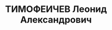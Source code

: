 ---
title: ТИМОФЕИЧЕВ Леонид Александрович
description: 'Род. в 1897, Ярославская обл., Ярославский р-н, г. Ярославль. Проживал:
  Ярославская обл., Угличский р-н, г. Углич. Угличского горсовета, Зав. коммунальным
  отделом

  Арестован 04.06.1937. Обв. по ст. 58-8, 58-11. Приговор: 31.12.1937 – 10 л. л/с.

  Реабилитирован Верховным судом 14.01.1958'
---